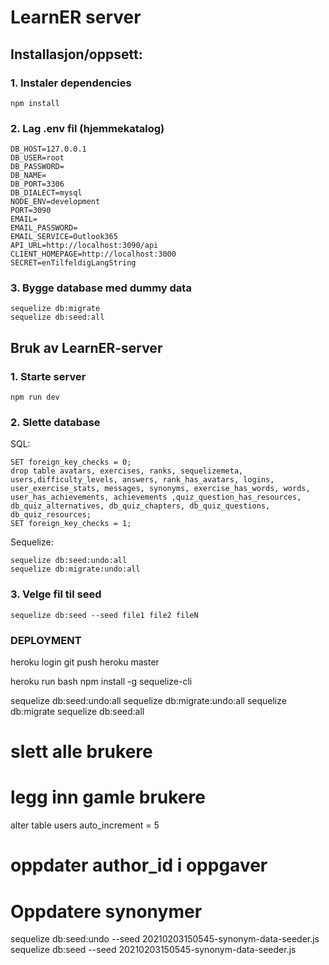 # LearnER server
## Installasjon/oppsett: 
### 1. Instaler dependencies
```
npm install
```
### 2. Lag .env fil (hjemmekatalog)
```
DB_HOST=127.0.0.1
DB_USER=root
DB_PASSWORD=
DB_NAME=
DB_PORT=3306
DB_DIALECT=mysql
NODE_ENV=development
PORT=3090
EMAIL=
EMAIL_PASSWORD=
EMAIL_SERVICE=Outlook365
API_URL=http://localhost:3090/api
CLIENT_HOMEPAGE=http://localhost:3000
SECRET=enTilfeldigLangString

```
### 3. Bygge database med dummy data 
```
sequelize db:migrate 
sequelize db:seed:all
```
## Bruk av LearnER-server 
### 1. Starte server 
```
npm run dev
```
### 2. Slette database
SQL:
```
SET foreign_key_checks = 0;
drop table avatars, exercises, ranks, sequelizemeta, users,difficulty_levels, answers, rank_has_avatars, logins, user_exercise_stats, messages, synonyms, exercise_has_words, words, user_has_achievements, achievements ,quiz_question_has_resources, db_quiz_alternatives, db_quiz_chapters, db_quiz_questions, db_quiz_resources;
SET foreign_key_checks = 1;
```
Sequelize:
```
sequelize db:seed:undo:all
sequelize db:migrate:undo:all
```
### 3. Velge fil til seed
```
sequelize db:seed --seed file1 file2 fileN
```


### DEPLOYMENT
heroku login
git push heroku master

heroku run bash
npm install -g sequelize-cli

sequelize db:seed:undo:all
sequelize db:migrate:undo:all
sequelize db:migrate 
sequelize db:seed:all

# slett alle brukere
# legg inn gamle brukere 
alter table users auto_increment = 5
# oppdater author_id i oppgaver

# Oppdatere synonymer
sequelize db:seed:undo --seed 20210203150545-synonym-data-seeder.js
sequelize db:seed --seed 20210203150545-synonym-data-seeder.js
